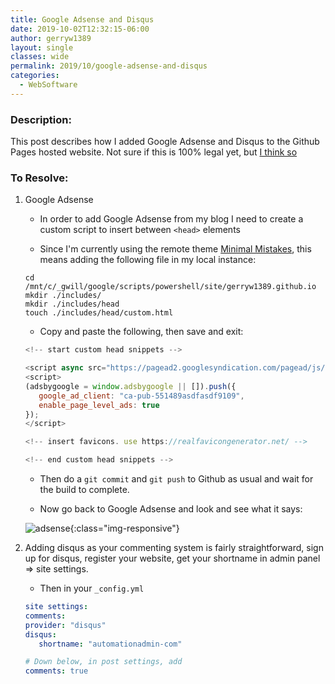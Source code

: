```yaml
---
title: Google Adsense and Disqus
date: 2019-10-02T12:32:15-06:00
author: gerryw1389
layout: single
classes: wide
permalink: 2019/10/google-adsense-and-disqus
categories:
  - WebSoftware
---
```

<!--more-->

### Description:

This post describes how I added Google Adsense and Disqus to the Github Pages hosted website. Not sure if this is 100% legal yet, but [I think so](https://webapps.stackexchange.com/questions/56898/am-i-allowed-to-host-a-commerical-website-on-github-pages)

### To Resolve:

1. Google Adsense

   - In order to add Google Adsense from my blog I need to create a custom script to insert between `<head>` elements

   - Since I'm currently using the remote theme [Minimal Mistakes](https://github.com/mmistakes/minimal-mistakes), this means adding the following file in my local instance:

   ```shell
   cd /mnt/c/_gwill/google/scripts/powershell/site/gerryw1389.github.io
   mkdir ./includes/
   mkdir ./includes/head
   touch ./includes/head/custom.html
   ```

   - Copy and paste the following, then save and exit:

   ```javascript
   <!-- start custom head snippets -->

   <script async src="https://pagead2.googlesyndication.com/pagead/js/adsbygoogle.js"></script>
   <script>
   (adsbygoogle = window.adsbygoogle || []).push({
      google_ad_client: "ca-pub-551489asdfasdf9109",
      enable_page_level_ads: true
   });
   </script>

   <!-- insert favicons. use https://realfavicongenerator.net/ -->

   <!-- end custom head snippets -->
   ```

   - Then do a `git commit` and `git push` to Github as usual and wait for the build to complete.

   - Now go back to Google Adsense and look and see what it says:

    ![adsense](https://automationadmin.com/assets/images/uploads/2019/06/adsense.png){:class="img-responsive"}


2. Adding disqus as your commenting system is fairly straightforward, sign up for disqus, register your website, get your shortname in admin panel => site settings.

   - Then in your `_config.yml`

   ```yaml
   site settings:
   comments:
   provider: "disqus"
   disqus:
      shortname: "automationadmin-com"

   # Down below, in post settings, add
   comments: true
   ```

